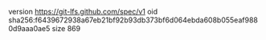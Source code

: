 version https://git-lfs.github.com/spec/v1
oid sha256:f6439672938a67eb21bf92b93db373bf6d064ebda608b055eaf9880d9aaa0ae5
size 869
